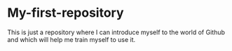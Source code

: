 # My-first-repository
This is just a repository where I can introduce myself to the world of Github and which will help me train myself to use it.
